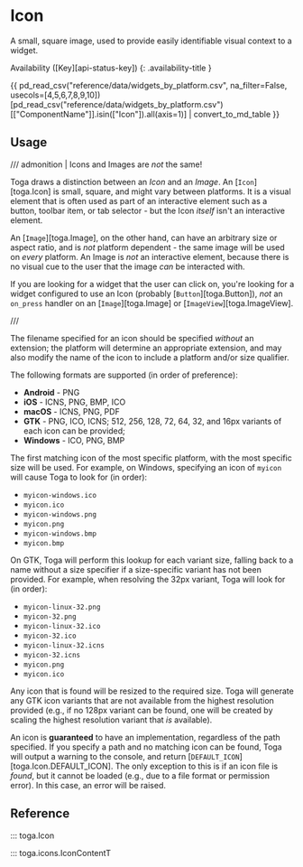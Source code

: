 # Icon

A small, square image, used to provide easily identifiable visual context to a widget.

Availability ([Key][api-status-key])  <!-- rumdl-disable-line MD013 -->
{: .availability-title }

<nospell>{{ pd_read_csv("reference/data/widgets_by_platform.csv", na_filter=False, usecols=[4,5,6,7,8,9,10])[pd_read_csv("reference/data/widgets_by_platform.csv")[["ComponentName"]].isin(["Icon"]).all(axis=1)] | convert_to_md_table }}</nospell>

## Usage

/// admonition | Icons and Images are *not* the same!

Toga draws a distinction between an *Icon* and an *Image*. An [`Icon`][toga.Icon] is small, square, and might vary between platforms. It is a visual element that is often used as part of an interactive element such as a button, toolbar item, or tab selector - but the Icon *itself* isn't an interactive element.

An [`Image`][toga.Image], on the other hand, can have an arbitrary size or aspect ratio, and is *not* platform dependent - the same image will be used on *every* platform. An Image is *not* an interactive element, because there is no visual cue to the user that the image *can* be interacted with.

If you are looking for a widget that the user can click on, you're looking for a widget configured to use an Icon (probably [`Button`][toga.Button]), *not* an `on_press` handler on an [`Image`][toga.Image] or [`ImageView`][toga.ImageView].

///

The filename specified for an icon should be specified *without* an extension; the platform will determine an appropriate extension, and may also modify the name of the icon to include a platform and/or size qualifier.

The following formats are supported (in order of preference):

- **Android** - PNG
- **iOS** - ICNS, PNG, BMP, ICO
- **macOS** - ICNS, PNG, PDF
- **GTK** - PNG, ICO, ICNS; 512, 256, 128, 72, 64, 32, and 16px variants of each icon can be provided;
- **Windows** - ICO, PNG, BMP

The first matching icon of the most specific platform, with the most specific size will be used. For example, on Windows, specifying an icon of `myicon` will cause Toga to look for (in order):

- `myicon-windows.ico`
- `myicon.ico`
- `myicon-windows.png`
- `myicon.png`
- `myicon-windows.bmp`
- `myicon.bmp`

On GTK, Toga will perform this lookup for each variant size, falling back to a name without a size specifier if a size-specific variant has not been provided. For example, when resolving the 32px variant, Toga will look for (in order):

- `myicon-linux-32.png`
- `myicon-32.png`
- `myicon-linux-32.ico`
- `myicon-32.ico`
- `myicon-linux-32.icns`
- `myicon-32.icns`
- `myicon.png`
- `myicon.ico`

Any icon that is found will be resized to the required size. Toga will generate any GTK icon variants that are not available from the highest resolution provided (e.g., if no 128px variant can be found, one will be created by scaling the highest resolution variant that *is* available).

An icon is **guaranteed** to have an implementation, regardless of the path specified. If you specify a path and no matching icon can be found, Toga will output a warning to the console, and return [`DEFAULT_ICON`][toga.Icon.DEFAULT_ICON]. The only exception to this is if an icon file is *found*, but it cannot be loaded (e.g., due to a file format or permission error). In this case, an error will be raised.

## Reference

::: toga.Icon

::: toga.icons.IconContentT
